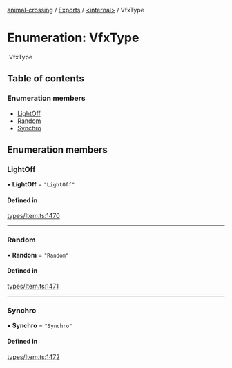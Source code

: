 [animal-crossing](../README.md) / [Exports](../modules.md) / [<internal\>](../modules/internal_.md) / VfxType

# Enumeration: VfxType

[<internal>](../modules/internal_.md).VfxType

## Table of contents

### Enumeration members

- [LightOff](internal_.VfxType.md#lightoff)
- [Random](internal_.VfxType.md#random)
- [Synchro](internal_.VfxType.md#synchro)

## Enumeration members

### LightOff

• **LightOff** = `"LightOff"`

#### Defined in

[types/Item.ts:1470](https://github.com/Norviah/animal-crossing/blob/4d5e5b0/module/types/Item.ts#L1470)

___

### Random

• **Random** = `"Random"`

#### Defined in

[types/Item.ts:1471](https://github.com/Norviah/animal-crossing/blob/4d5e5b0/module/types/Item.ts#L1471)

___

### Synchro

• **Synchro** = `"Synchro"`

#### Defined in

[types/Item.ts:1472](https://github.com/Norviah/animal-crossing/blob/4d5e5b0/module/types/Item.ts#L1472)
